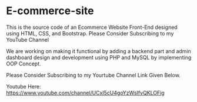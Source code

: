 # E-commerce-site
This is the source code of an Ecommerce Website Front-End designed using HTML, CSS, and Bootstrap. Please Consider Subscribing to my YouTube Channel

We are working on making it functional by adding a backend part and admin dashboard design and development using PHP and MySQL by implementing OOP Concept. 

Please Consider Subscribing to my Yourtube Channel Link Given Below.

Youtube Here: https://www.youtube.com/channel/UCxI5cU4goYzWsIfvQKLOFig
